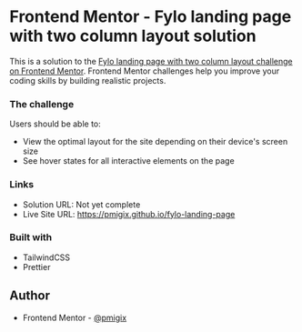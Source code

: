 # Frontend Mentor - Fylo landing page with two column layout solution

This is a solution to the [Fylo landing page with two column layout challenge on Frontend Mentor](https://www.frontendmentor.io/challenges/fylo-landing-page-with-two-column-layout-5ca5ef041e82137ec91a50f5). Frontend Mentor challenges help you improve your coding skills by building realistic projects.

### The challenge

Users should be able to:

- View the optimal layout for the site depending on their device's screen size
- See hover states for all interactive elements on the page

### Links

- Solution URL: Not yet complete
- Live Site URL: https://pmigix.github.io/fylo-landing-page

### Built with

- TailwindCSS
- Prettier

## Author

- Frontend Mentor - [@pmigix](https://www.frontendmentor.io/profile/pmigix)
